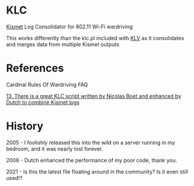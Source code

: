 # KLC
[Kismet](https://github.com/kismetwireless/kismet) Log Consolidator for 802.11 Wi-Fi wardriving

This works differently than the klc.pl included with [KLV](http://www.mindflip.org/klv/) as it consolidates and merges data from multiple Kismet outputs

# References
Cardinal Rules Of Wardriving FAQ

[ 13. There is a great KLC script written by Nicolas Boet and enhanced by Dutch to combine Kismet logs](https://wigle.net/wiki/index.cgi?action=browse&id=Cardinal_Rules_Of_Wardriving_FAQ&revision=50)

# History
2005 - I foolishly released this into the wild on a server running in my bedroom, and it was nearly lost forever.

2006 - Dutch enhanced the performance of my poor code, thank you.

2021 - Is this the latest file floating around in the community? Is it even still used!?
